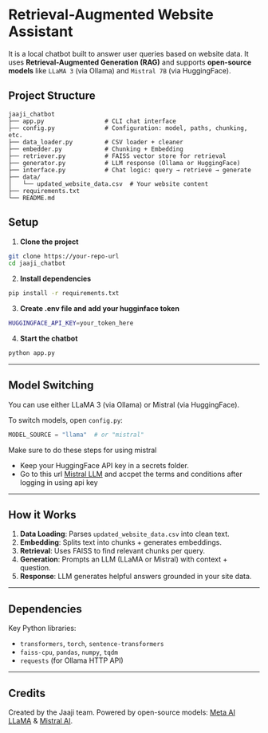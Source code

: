 # Retrieval-Augmented Website Assistant

It is a local chatbot built to answer user queries based on website data. It uses **Retrieval-Augmented Generation (RAG)** and supports **open-source models** like `LLaMA 3` (via Ollama) and `Mistral 7B` (via HuggingFace).


## Project Structure
```
jaaji_chatbot
├── app.py                 # CLI chat interface
├── config.py              # Configuration: model, paths, chunking, etc.
├── data_loader.py         # CSV loader + cleaner
├── embedder.py            # Chunking + Embedding
├── retriever.py           # FAISS vector store for retrieval
├── generator.py           # LLM response (Ollama or HuggingFace)
├── interface.py           # Chat logic: query → retrieve → generate
├── data/
│   └── updated_website_data.csv  # Your website content
├── requirements.txt
└── README.md
```
## Setup

1. **Clone the project**

```bash
git clone https://your-repo-url
cd jaaji_chatbot
````

2. **Install dependencies**

```bash
pip install -r requirements.txt
```

3. **Create .env file and add your hugginface token**

```bash
HUGGINGFACE_API_KEY=your_token_here
```

4. **Start the chatbot**

```bash
python app.py
```

---

## Model Switching

You can use either LLaMA 3 (via Ollama) or Mistral (via HuggingFace).

To switch models, open `config.py`:

```python
MODEL_SOURCE = "llama"  # or "mistral"
```

Make sure to do these steps for using mistral

* Keep your HuggingFace API key in a secrets folder.
* Go to this url [Mistral LLM](https://huggingface.co/mistralai/Mistral-7B-Instruct-v0.2) and accpet the terms and conditions after logging in using api key 
---

## How it Works

1. **Data Loading**: Parses `updated_website_data.csv` into clean text.
2. **Embedding**: Splits text into chunks + generates embeddings.
3. **Retrieval**: Uses FAISS to find relevant chunks per query.
4. **Generation**: Prompts an LLM (LLaMA or Mistral) with context + question.
5. **Response**: LLM generates helpful answers grounded in your site data.

---

## Dependencies

Key Python libraries:

* `transformers`, `torch`, `sentence-transformers`
* `faiss-cpu`, `pandas`, `numpy`, `tqdm`
* `requests` (for Ollama HTTP API)

---

## Credits

Created by the Jaaji team.
Powered by open-source models: [Meta AI LLaMA](https://ai.meta.com/llama) & [Mistral AI](https://huggingface.co/mistralai).
